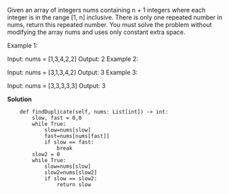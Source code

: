 Given an array of integers nums containing n + 1 integers where each integer is in the range [1, n] inclusive.
There is only one repeated number in nums, return this repeated number.
You must solve the problem without modifying the array nums and uses only constant extra space.

 

Example 1:

Input: nums = [1,3,4,2,2]
Output: 2
Example 2:

Input: nums = [3,1,3,4,2]
Output: 3
Example 3:

Input: nums = [3,3,3,3,3]
Output: 3

**Solution**

```class Solution:
    def findDuplicate(self, nums: List[int]) -> int:
        slow, fast = 0,0 
        while True:
            slow=nums[slow]
            fast=nums[nums[fast]]
            if slow == fast:
                break
        slow2 = 0
        while True:
            slow=nums[slow]
            slow2=nums[slow2]
            if slow == slow2:
                return slow
```
